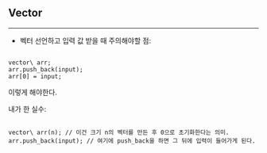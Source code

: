 ## Vector
***
* 벡터 선언하고 입력 값 받을 때 주의해야할 점:
<pre><code>
vector\<int\> arr;
arr.push_back(input);
arr[0] = input;
</pre></code>

이렇게 해야한다.

내가 한 실수:
<pre><code>
vector\<int\> arr(n); // 이건 크기 n의 벡터를 만든 후 0으로 초기화한다는 의미.
arr.push_back(input); // 여기에 push_back을 하면 그 뒤에 입력이 들어가게 된다.
</pre></code>
